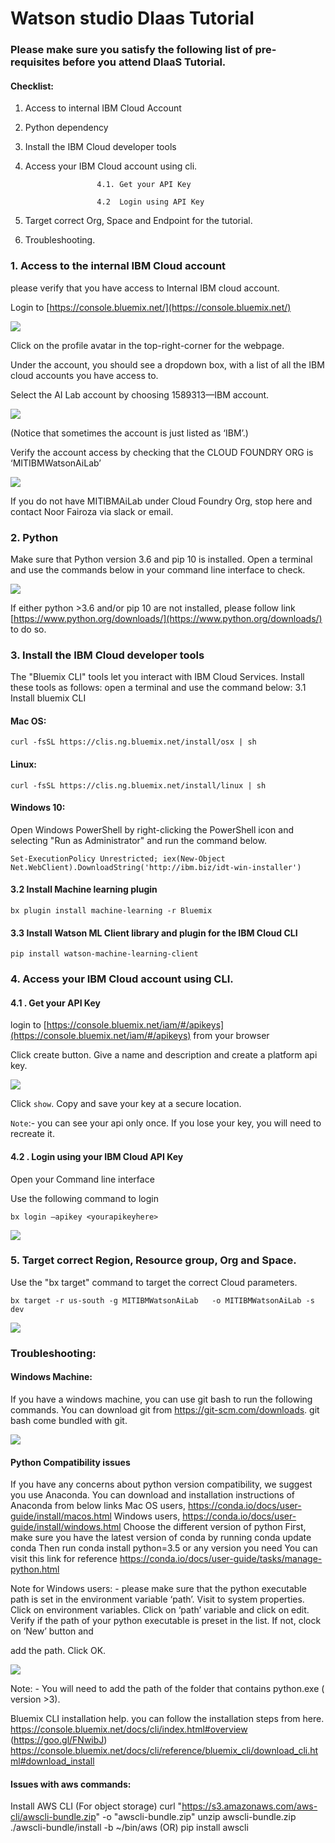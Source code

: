 
# Watson studio Dlaas Tutorial
 
### Please make sure you satisfy the following list of pre- requisites before you attend DlaaS Tutorial.
#### Checklist:
1. Access to internal IBM Cloud Account

2. Python dependency

3. Install the IBM Cloud developer tools

4. Access your IBM Cloud account using cli.

                       4.1. Get your API Key
                       
                       4.2  Login using API Key
                       
5. Target correct Org, Space and Endpoint for the tutorial.

6. Troubleshooting.


 
### 1. Access to the internal IBM Cloud account
please verify that you have access to Internal IBM cloud account.

Login to [https://console.bluemix.net/](https://console.bluemix.net/) 

<img src="img/login.png" >

Click on the profile avatar in the top-right-corner for the webpage.

Under the account, you should see a dropdown box, with a list of all the IBM cloud accounts you have access to.

Select the AI Lab account by choosing 1589313—IBM account. 

<img src="img/i2.png" >

 
(Notice that sometimes the account is just listed as ‘IBM’.)

Verify the account access by checking that the CLOUD FOUNDRY ORG is ‘MITIBMWatsonAiLab’

<img src="img/i1.png">

If you do not have MITIBMAiLab under Cloud Foundry Org, stop here and contact Noor Fairoza via slack or email.

### 2. Python
Make sure that Python version 3.6 and pip 10 is installed. 
Open a terminal and use the commands below in your command line interface to check.

 <img src="img/python.PNG">
 
If either python >3.6 and/or pip 10 are not installed, please follow link [https://www.python.org/downloads/](https://www.python.org/downloads/) to do so.
 
### 3. Install the IBM Cloud developer tools
The "Bluemix CLI" tools let you interact with IBM Cloud Services.
Install these tools as follows: 
 open  a terminal and use the command below:
3.1 Install bluemix CLI

#### Mac OS: 

`curl -fsSL https://clis.ng.bluemix.net/install/osx | sh`

#### Linux: 

`curl -fsSL https://clis.ng.bluemix.net/install/linux | sh`
 
#### Windows 10: 

Open Windows PowerShell by right-clicking the PowerShell icon and selecting "Run as Administrator" and run the command below.

`Set-ExecutionPolicy Unrestricted; iex(New-Object Net.WebClient).DownloadString('http://ibm.biz/idt-win-installer')`
 
#### 3.2 Install Machine learning plugin

`bx plugin install machine-learning -r Bluemix`

#### 3.3 Install  Watson ML Client   library and plugin  for the IBM  Cloud CLI

`pip install watson-machine-learning-client`
 
 
### 4. Access your IBM Cloud account using CLI.

####  4.1 . Get your API Key
login to [https://console.bluemix.net/iam/#/apikeys](https://console.bluemix.net/iam/#/apikeys) from your browser

Click create button. Give a name and description  and create a platform api key.

 <img src="img/apikey.png">

Click `show`. Copy and save your key at a secure location.

`Note`:- you can see your api only once. If you lose your key, you will need to recreate it.
 
#### 4.2 . Login using your IBM Cloud API Key

Open your Command line interface

Use the following command to login

`bx login –apikey <yourapikeyhere>`

<img src="img/apikeylogin.png">
 
### 5. Target correct  Region, Resource group, Org and Space.

Use the "bx target" command to target the correct Cloud parameters.

`bx target -r us-south -g MITIBMWatsonAiLab   -o MITIBMWatsonAiLab -s dev`
 
  <img src="img/v1.png">

 


### Troubleshooting:

#### Windows Machine:
If you have a windows machine, you can use git bash to run the following commands.
You can download git from https://git-scm.com/downloads. git bash come bundled with git.

 <img src="img/gitbash.png">

#### Python Compatibility issues
If you have any concerns about python version compatibility, we suggest you use Anaconda.
You can download and installation instructions of Anaconda from below links
Mac OS users, https://conda.io/docs/user-guide/install/macos.html
Windows users, https://conda.io/docs/user-guide/install/windows.html
Choose the different version of python
First, make sure you have the latest version of conda by running
conda update conda
Then run
conda install python=3.5
or any version you need
You can visit this link for reference https://conda.io/docs/user-guide/tasks/manage-python.html
 
Note for Windows users: - 
 please make sure that the python executable path is set in the environment variable ‘path’.
Visit to system properties. 
Click on environment variables.
Click on ‘path’ variable and click on edit.
Verify if the path of your python executable is preset in the list. If not, clock on ‘New’ button and 

add the path. Click OK.

<img src="img/winenv.png">
 
Note: - You will need to add the path of the folder that contains python.exe ( version >3).

Bluemix CLI installation help.
you can follow the installation steps from here.
https://console.bluemix.net/docs/cli/index.html#overview (https://goo.gl/FNwibJ)
https://console.bluemix.net/docs/cli/reference/bluemix_cli/download_cli.html#download_install

#### Issues with aws commands:
Install AWS CLI (For object storage)
curl "https://s3.amazonaws.com/aws-cli/awscli-bundle.zip" -o "awscli-bundle.zip"
unzip awscli-bundle.zip
./awscli-bundle/install -b ~/bin/aws
(OR)
pip install awscli
